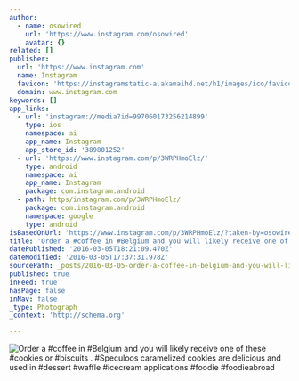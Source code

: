 ```yaml
---
author:
  - name: osowired
    url: 'https://www.instagram.com/osowired'
    avatar: {}
related: []
publisher:
  url: 'https://www.instagram.com'
  name: Instagram
  favicon: 'https://instagramstatic-a.akamaihd.net/h1/images/ico/favicon.ico/7cdab0872b15.ico'
  domain: www.instagram.com
keywords: []
app_links:
  - url: 'instagram://media?id=997060173256214899'
    type: ios
    namespace: ai
    app_name: Instagram
    app_store_id: '389801252'
  - url: 'https://www.instagram.com/p/3WRPHmoElz/'
    type: android
    namespace: ai
    app_name: Instagram
    package: com.instagram.android
  - path: https/instagram.com/p/3WRPHmoElz/
    package: com.instagram.android
    namespace: google
    type: android
isBasedOnUrl: 'https://www.instagram.com/p/3WRPHmoElz/?taken-by=osowired'
title: 'Order a #coffee in #Belgium and you will likely receive one of these #cookies or #biscuits . #Speculoos caramelized cookies are delicious and used in #dessert #waffle #icecream applications #foodie #foodieabroad'
datePublished: '2016-03-05T18:21:09.470Z'
dateModified: '2016-03-05T17:37:31.978Z'
sourcePath: _posts/2016-03-05-order-a-coffee-in-belgium-and-you-will-likely-receive-one.md
published: true
inFeed: true
hasPage: false
inNav: false
_type: Photograph
_context: 'http://schema.org'

---
```

![Order a &num;coffee in &num;Belgium and you will likely receive one of these &num;cookies or &num;biscuits &period; &num;Speculoos caramelized cookies are delicious and used in &num;dessert &num;waffle &num;icecream applications &num;foodie &num;foodieabroad](https://scontent.cdninstagram.com/t51.2885-15/e15/11282782_991751047525316_1355813577_n.jpg?ig_cache_key=OTk3MDYwMTczMjU2MjE0ODk5.2)
